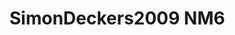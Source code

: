 # SimonDeckers2009 NM6
<a name="material" />
<script type="application/ld+json">

  {
    "@context": "https://schema.org/",
    "@type": "ChemicalSubstance",
    "http://purl.org/dc/terms/conformsTo":
      {
        "@type": "CreativeWork",
        "@id": "https://bioschemas.org/profiles/ChemicalSubstance/0.4-RELEASE/"
      },
    "@id": "https://egonw.github.io/nanowiki/nanowiki175.html#material",
    "name": "SimonDeckers2009 NM6",
    "sameAs: "http://127.0.0.1/mediawiki/index.php/Special:URIResolver/SimonDeckers2009_NM6"
  }
</script>

